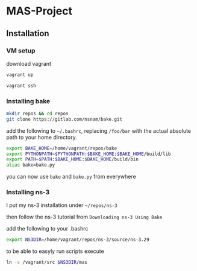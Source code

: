 # MAS-Project
## Installation

### VM setup
download vagrant

```bash
vagrant up
```

```bash
vagrant ssh
```

### Installing bake
```bash
mkdir repos && cd repos
git clone https://gitlab.com/nsnam/bake.git
```

add the following to `~/.bashrc`, replacing `/foo/bar` with the actual absolute path to your home directory.
```bash
export BAKE_HOME=/home/vagrant/repos/bake
export PYTHONPATH=$PYTHONPATH:$BAKE_HOME:$BAKE_HOME/build/lib
export PATH=$PATH:$BAKE_HOME:$BAKE_HOME/build/bin
alias bake=bake.py
```
you can now use `bake` and `bake.py` from everywhere

### Installing ns-3
I put my ns-3 installation under `~/repos/ns-3`

then follow the ns-3 tutorial from `Downloading ns-3 Using Bake`

add the following to your .bashrc
```bash
export NS3DIR=/home/vagrant/repos/ns-3/source/ns-3.29
```

to be able to easyly run scripts execute
```bash
ln -s /vagrant/src $NS3DIR/mas
```
